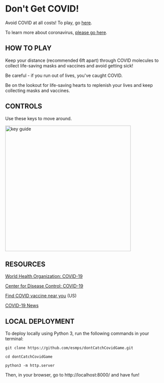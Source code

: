 # Don't Get COVID!

Avoid COVID at all costs! To play, go [here](https://esmps.github.io/dontCatchCovidGame/).

To learn more about coronavirus, [please go here](https://www.who.int/emergencies/diseases/novel-coronavirus-2019?gclid=Cj0KCQjwpreJBhDvARIsAF1_BU09Bietkb3sxmXzbPi9G1YQRgiRPiJM4h4H3HcEO72NrfeAoZwoxd8aAhdSEALw_wcB).

## HOW TO PLAY

Keep your distance (recommended 6ft apart) through COVID molecules to collect life-saving masks and vaccines and avoid getting sick!

Be careful - if you run out of lives, you've caught COVID.

Be on the lookout for life-saving hearts to replenish your lives and keep collecting masks and vaccines.

## CONTROLS

Use these keys to move around.

<img src="https://esmps.github.io/dontCatchCovidGame/assets/photos/keys.png" alt="key guide" width="400">

## RESOURCES

[World Health Organization: COVID-19](https://www.who.int/emergencies/diseases/novel-coronavirus-2019?gclid=Cj0KCQjwpreJBhDvARIsAF1_BU09Bietkb3sxmXzbPi9G1YQRgiRPiJM4h4H3HcEO72NrfeAoZwoxd8aAhdSEALw_wcB)

[Center for Disease Control: COVID-19](https://www.cdc.gov/coronavirus/2019-ncov/index.html)

[Find COVID vaccine near you](https://www.vaccines.gov/) (US)

[COVID-19 News](https://www.google.com/search?q=covid-19&biw=1082&bih=766&tbm=nws&sxsrf=AOaemvL5eQS4QgaYiRUZy2_VpKxxJZbJ2g%3A1630396540399&ei=fOAtYefoF8rk-gSjlrCoBw&oq=covid-19&gs_l=psy-ab.3..0i433i131i273k1l2j0i512i433i131k1l8.860.1145.0.1379.3.1.0.2.2.0.80.80.1.1.0....0...1c.1.64.psy-ab..0.3.87....0.IWs6u4CHct8)

## LOCAL DEPLOYMENT

To deploy locally using Python 3, run the following commands in your terminal:

`git clone https://github.com/esmps/dontCatchCovidGame.git`

`cd dontCatchCovidGame`

`python3 -m http.server`

Then, in your browser, go to http://localhost:8000/ and have fun!
